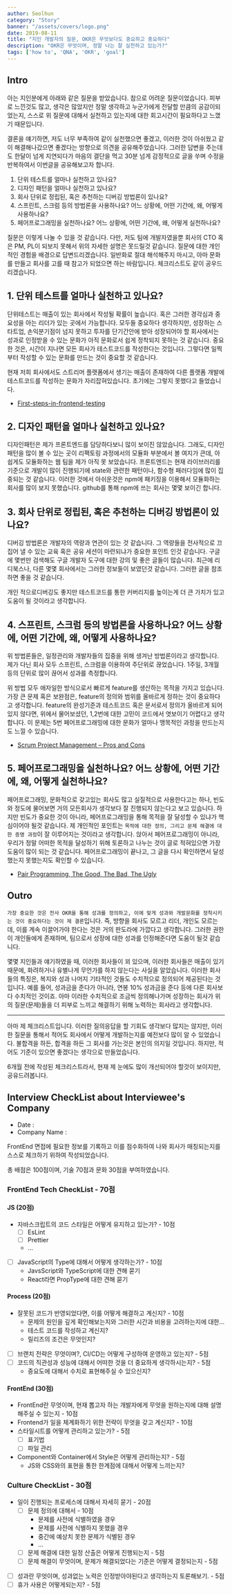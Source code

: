```yaml
---
author: Seolhun
category: "Story"
banner: "/assets/covers/logo.png"
date: 2019-08-11
title: "지인 개발자의 질문, OKR은 무엇보다도 중요하고 중요하다"
description: "OKR은 무엇이며, 정말 나는 잘 실천하고 있는가?"
tags: ['how to', 'QNA', 'OKR', 'goal']
---
```


## Intro

아는 지인분에게 아래와 같은 질문을 받았습니다.
참으로 어려운 질문이었습니다. 피부로 느낀것도 많고, 생각은 많았지만 정말 생각하고 누군가에게 전달할 만큼의 공감이되었는지, 스스로 위 질문에 대해서 실천하고 있는지에 대한 회고시간이 필요하다고 느꼈기 때문입니다.

결론을 얘기하면, 저도 너무 부족하여 같이 실천했으면 좋겠고, 이러한 것이 아쉬웠고 같이 해결해나갔으면 좋겠다는 방향으로 의견을 공유해주었습니다.
그러한 답변을 주는데도 한달이 넘게 지연되다가 마음의 결단을 먹고 30분 넘게 감정적으로 글을 쑤며 수정을 반복하여서 이번글을 공유해보고자 합니다.

1. 단위 테스트를 얼마나 실천하고 있나요?
2. 디자인 패턴을 얼마나 실천하고 있나요?
3. 회사 단위로 정립된, 혹은 추천하는 디버깅 방법론이 있나요?
4. 스프린트, 스크럼 등의 방법론을 사용하나요? 어느 상황에, 어떤 기간에, 왜, 어떻게 사용하나요?
5. 페어프로그래밍을 실천하나요? 어느 상황에, 어떤 기간에, 왜, 어떻게 실천하나요?

질문은 이렇게 나눌 수 있을 것 같습니다. 다만, 저도 팀에 개발자였을뿐 회사의 CTO 혹은 PM, PL이 되보지 못해서 위의 자세한 설명은 못드릴것 같습니다. 질문에 대한 개인적인 경험을 배경으로 답변드리겠습니다.
일반화로 절대 해석해주지 마시고, 아마 문화를 만들고 회사를 고를 때 참고가 되었으면 하는 바람입니다. 체크리스트도 같이 공우드리겠습니다.

## 1. 단위 테스트를 얼마나 실천하고 있나요?

단위테스트는 매출이 있는 회사에서 작성될 확률이 높습니다. 혹은 그러한 경각심과 중요성을 아는 리더가 있는 곳에서 가능합니다. 모두들 중요하다 생각하지만, 성장하는 스타트업, 손익분기점이 넘지 못하고 투자를 단기간안에 받아 성장되어야 할 회사에서는 성과로 인정받을 수 있는 문화가 아직 문화로서 쉽게 정착되지 못하는 것 같습니다. 중요한 것은, 시간이 지나면 모든 회사가 테스트코드를 작성한다는 것입니다. 그렇다면 일찍부터 작성할 수 있는 문화를 만드는 것이 중요할 것 같습니다.

현재 저희 회사에서도 스트리머 플랫폼에서 생기는 매출이 존재하여 다른 플랫폼 개발에 테스트코드를 작성하는 문화가 자리잡혀있습니다. 초기에는 그렇지 못했다고 들었습니다.

- [First-steps-in-frontend-testing](https://medium.com/@aeh.herman/first-steps-in-frontend-testing-with-tdd-bdd-7ddab8796ad6)

## 2. 디자인 패턴을 얼마나 실천하고 있나요?

디자인패턴은 제가 프론트엔드를 담당하다보니 많이 보이진 않았습니다. 그래도, 디자인패턴을 많이 볼 수 있는 곳이 리팩토링 과정에서의 모듈화 부분에서 볼 여지가 큰데, 아쉽게도 모듈화하는 웹 팀을 제가 아직 못 보았습니다. 프론트엔드는 현재 라이브러리를 기준으로 개발이 많이 진행되기에 state와 관련한 패턴이나, 함수형 패러다임에 많이 집중되는 것 같습니다. 이러한 것에서 아쉬운것은 npm에 패키징을 이용해서 모듈화하는 회사를 많이 보지 못했습니다. github를 통해 npm에 쓰는 회사는 몇몇 보이긴 합니다.

## 3. 회사 단위로 정립된, 혹은 추천하는 디버깅 방법론이 있나요?

디버깅 방법론은 개발자의 역량과 연관이 있는 것 같습니다. 그 역량들을 전사적으로 끄집어 낼 수 있는 교육 혹은 공유 세션이 마련되냐가 중요한 포인트 인것 같습니다. 구글에 몇번만 검색해도 구글 개발자 도구에 대한 강의 및 좋은 글들이 많습니다. 최근에 리디북스나, 다른 몇몇 회사에서는 그러한 정보들이 보였던것 같습니다. 그러한 글을 참조하면 좋을 것 같습니다. 

개인 적으로디버깅도 좋지만 테스트코드를 통한 커버리지를 높이는게 더 큰 가치가 있고 도움이 될 것이라고 생각합니다.

## 4. 스프린트, 스크럼 등의 방법론을 사용하나요? 어느 상황에, 어떤 기간에, 왜, 어떻게 사용하나요?

위 방법론들은, 일정관리와 개발자들의 집중을 위해 생겨난 방법론이라고 생각합니다. 제가 다닌 회사 모두 스프린트, 스크럼을 이용하여 주단위로 끊었습니다. 1주일, 3개월 등의 단위로 많이 끊어서 성과를 측정합니다.

위 방법 모두 애자일한 방식으로서 빠르게 feature를 생산하는 목적을 가지고 있습니다. 가장 큰 문제 혹은 보완점은, feature의 정의와 범위를 올바르게 정하는 것이 중요하다고 생각합니다. feature의 완성기준과 테스트코드 혹은 문서로서 정의가 올바르게 되어있지 않다면, 위에서 물어보셨던, 1,2번에 대한 고민이 코드에서 엿보이기 어렵다고 생각합니다. 이 문제는 5번 페어프로그래밍에 대한 문화가 얼마나 맹목적인 과정을 만드는지도 느낄 수 있습니다.

- [Scrum Project Management – Pros and Cons](https://www.simplilearn.com/scrum-project-management-article)

## 5. 페어프로그래밍을 실천하나요? 어느 상황에, 어떤 기간에, 왜, 어떻게 실천하나요?

페어프로그래밍, 문화적으로 갖고있는 회사도 많고 실질적으로 사용한다고는 하나, 빈도와 정도에 물어보면 거의 모든회사가 생각보다 잘 진행되지 않는다고 보고 있습니다.
하지만 빈도가 중요한 것이 아니라, 페어프로그래밍을 통해 목적을 잘 달성할 수 있냐가 핵심이어야 될것 같습니다. 제 개인적인 포인트는 `목적에 대한 정의, 그리고 문제 해결에 대한 증명 과정`이 잘 이루어지는 것이라고 생각합니다. 앉아서 페어프로그래밍이 아니라, 우리가 정말 어떠한 목적을 달성하기 위해 토론하고 나누는 것이 글로 적혀있으면 가장 도움이 많이 되는 것 같습니다. 페어프로그래밍이 끝나고, 그 글을 다시 확인하면서 달성했는지 못했는지도 확인할 수 있습니다.

- [Pair Programming, The Good, The Bad, The Ugly](https://www.acquaintsoft.com/pair-programming-good-bad-ugly/)

## Outro

`가장 중요한 것은 전사 OKR을 통해 성과를 정의하고, 이에 맞게 성과와 개발문화를 정착시키는 것이 중요하다는 것이 제 결론`입니다. 즉, 방향을 회사도 모르고 리더, 개인도 모르는데, 이를 계속 이끌어가야 한다는 것은 거의 판도라에 가깝다고 생각합니다. 그러한 권한이 개인들에게 존재하며, 팀으로서 성장에 대한 성과를 인정해준다면 도움이 될것 같습니다.

몇몇 지인들과 얘기하였을 때, 이러한 회사들이 꾀 있으며, 이러한 회사들은 매출이 있기 때문에, 화려하거나 유별나게 무언가를 하지 않는다는 사실을 알았습니다. 이러한 회사들의 특징은, 복지와 성과 나머지 기타적인 것들도 수치적으로 정의되어 제공된다는 것입니다. 예를 들어, 성과금을 준다가 아니라, 연봉 10% 성과금을 준다 등에 다른 회사보다 수치적인 것이죠. 아마 이러한 수치적으로 조금씩 정의해나가며 성장하는 회사가 위의 질문(문제)들을 더 피부로 느끼고 해결하기 위해 노력하는 회사라고 생각합니다.

-----

아마 제 체크리스트입니다. 이러한 질의응답을 할 기회도 생각보다 많지는 않지만, 이러한 질문을 통해서 적어도 회사에서 어떻게 개발하는지를 예전보다 많이 알 수 있었습니다.
불합격을 하든, 합격을 하든 그 회사를 가는것은 본인의 의지일 것입니다. 하지만, 적어도 기준이 있으면 좋겠다는 생각으로 만들었습니다.

6개월 전에 작성된 체크리스트라서, 현재 제 눈에도 많이 개선되어야 할것이 보이지만, 공유드려봅니다.

## Interview CheckList about Interviewee's Company

- Date :
- Company Name :

FrontEnd 면접에 필요한 정보를 기록하고 이를 점수화하여 나와 회사가 매칭되는지를 스스로 체크하기 위하여 작성되었습니다.

총 배점은 100점이며, 기술 70점과 문화 30점을 부여하였습니다.

### FrontEnd Tech CheckList - 70점

#### JS (20점)

- 자바스크립트의 코드 스타일은 어떻게 유지하고 있는가? - 10점
  - [ ] EsLint
  - [ ] Prettier
  - ...
- [ ] JavaScript의 Type에 대해서 어떻게 생각하는가? - 10점
  - JavsScript와 TypeScript에 대한 견해 묻기
  - React라면 PropType에 대한 견해 묻기

#### Process (20점)

- 잘못된 코드가 반영되었다면, 이를 어떻게 해결하고 계신지? - 10점
  - 문제의 원인을 깊게 확인해보는지와 그러한 시간과 비용을 고려하는지에 대한...
  - 테스트 코드를 작성하고 계신지?
  - 릴리즈의 조건은 무엇인지?
- [ ] 브랜치 전략은 무엇이며?, CI/CD는 어떻게 구성하여 운영하고 있는지? - 5점
- [ ] 코드의 직관성과 성능에 대해서 어떠한 것을 더 중요하게 생각하시는지? - 5점
  - 중요도에 대해서 수치로 표현해주실 수 있으신지?

#### FrontEnd (30점)

- FrontEnd란 무엇이며, 현재 뽑고자 하는 개발자에게 무엇을 원하는지에 대해 설명해주실 수 있는지 - 10점
- Frontend가 일을 체계화하기 위한 전략이 무엇을 갖고 계신지? - 10점
- 스타일시트를 어떻게 관리하고 있는가? - 5점
  - [ ] 표기법
  - [ ] 파일 관리
- Component와 Container에서 Style은 어떻게 관리하는지? - 5점
  - JS와 CSS와의 표현을 통한 한계점에 대해서 어떻게 느끼는지?

### Culture CheckList - 30점

- 일이 진행되는 프로세스에 대해서 자세히 묻기 - 20점
  - [ ] 문제 정의에 대해서 - 10점
    - 문제를 사전에 식별하였을 경우
    - 문제를 사전에 식별하지 못했을 경우
    - 중간에 예상치 못한 문제가 식별된 경우
    - ...
  - [ ] 문제 해결에 대한 일정 산출은 어떻게 진행되는지 - 5점
  - [ ] 문제 해결이 무엇이며, 문제가 해결되었다는 기준은 어떻게 결정되는지 - 5점
- [ ] 성과란 무엇이며, 성과없는 노력은 인정받아야된다고 생각하는지 토론해보기. - 5점
- [ ] 휴가 사용은 어떻게되는지? - 5점

